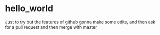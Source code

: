 # hello_world
Just to try out the features of github
gonna make some edits, and then ask for a pull request and then merge with master
